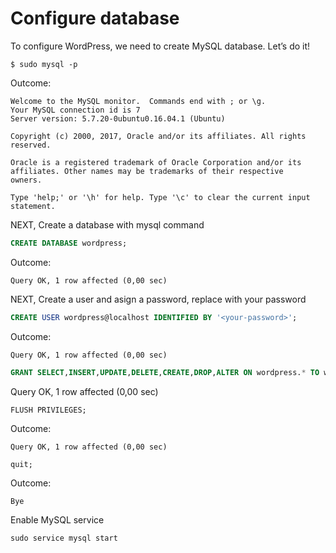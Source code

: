 # Configure database

To configure WordPress, we need to create MySQL database. Let’s do it!

```
$ sudo mysql -p
```
Outcome:
```
Welcome to the MySQL monitor.  Commands end with ; or \g.
Your MySQL connection id is 7
Server version: 5.7.20-0ubuntu0.16.04.1 (Ubuntu)

Copyright (c) 2000, 2017, Oracle and/or its affiliates. All rights reserved.

Oracle is a registered trademark of Oracle Corporation and/or its
affiliates. Other names may be trademarks of their respective
owners.

Type 'help;' or '\h' for help. Type '\c' to clear the current input statement.
``` 
NEXT, Create a database with mysql command

```sql
CREATE DATABASE wordpress;
```
Outcome:
```
Query OK, 1 row affected (0,00 sec)
```
NEXT, Create a user and asign a password, replace <your-password> with your password

```sql
CREATE USER wordpress@localhost IDENTIFIED BY '<your-password>';
```
Outcome:
```
Query OK, 1 row affected (0,00 sec)
```
```sql
GRANT SELECT,INSERT,UPDATE,DELETE,CREATE,DROP,ALTER ON wordpress.* TO wordpress@localhost;
```
Query OK, 1 row affected (0,00 sec)

```sq
FLUSH PRIVILEGES;
```
Outcome:
```
Query OK, 1 row affected (0,00 sec)
```
```sql
quit;
```
Outcome:
```
Bye
```
Enable MySQL service 
```
sudo service mysql start
```
